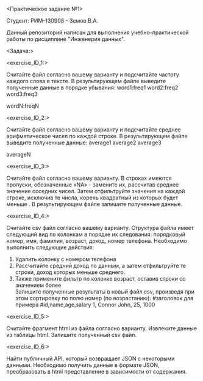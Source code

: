 <Практическое задание №1>

Студент: РИМ-130908 - Земов В.А.


Данный репозиторий написан для выполнения учебно-практической работы по дисциплине "Инженерия данных".

<Задача:>


<exercise_ID_1:>

Считайте файл согласно вашему варианту и подсчитайте частоту каждого слова в тексте. В результирующем файле выведите полученные данные в порядке убывания:
word1:freq1
word2:freq2
word3:freq3

wordN:freqN

<exercise_ID_2:>

Считайте файл согласно вашему варианту и подсчитайте среднее арифметическое чисел по каждой строке. В результирующем файле выведите полученные данные:
average1
average2
average3

averageN

<exercise_ID_3:>

Считайте файл согласно вашему варианту. В строках имеются пропуски, обозначенные «NA» – замените их, рассчитав среднее значение соседних чисел. Затем отфильтруйте значения на каждой строке, исключив те числа, корень квадратный из которых будет меньше  . В результирующем файле запишите полученные данные.

<exercise_ID_4:>

Считайте csv файл согласно вашему варианту. Структура файла имеет следующий вид по колонкам в порядке их следования: порядковый номер, имя, фамилия, возраст, доход, номер телефона.
Необходимо выполнить следующие действия:
1)	Удалить колонку с номером телефона
2)	Рассчитайте средний доход по данным, а затем отфильтруйте те строки, доход которых меньше среднего.
3)	Также примените фильтр по колонке возраст, оставив строки со значением более  
Запишите полученные результаты в новый файл csv, произведя при этом сортировку по полю номер (по возрастанию):
#заголовок для примера
#id,name,age,salary
1, Connor John, 25, 1000

<exercise_ID_5:>

Считайте фрагмент html из файла согласно варианту. Извлеките данные из таблицы html. Запишите полученный csv файл.

<exercise_ID_6:>

Найти публичный API, который возвращает JSON с некоторыми данными. Необходимо получить данные в формате JSON, преобразовать в html представление в зависимости от содержания.
